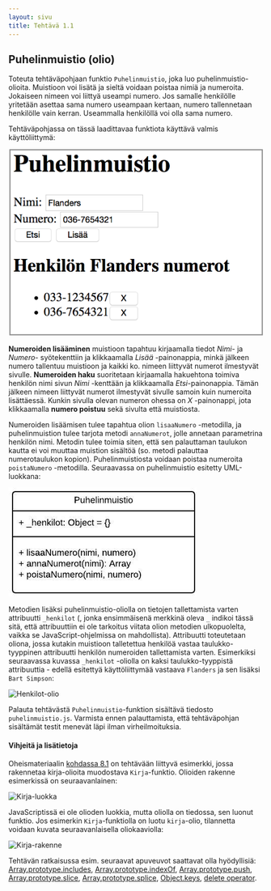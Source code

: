 ```yaml
---
layout: sivu
title: Tehtävä 1.1
---
```


## Puhelinmuistio (olio)

Toteuta tehtäväpohjaan funktio `Puhelinmuistio`, joka luo puhelinmuistio-olioita. Muistioon voi lisätä ja sieltä voidaan poistaa nimiä ja numeroita. Jokaiseen nimeen voi liittyä useampi numero. Jos samalle henkilölle yritetään asettaa sama numero useampaan kertaan, numero tallennetaan henkilölle vain kerran. Useammalla henkilöllä voi olla sama numero. 

Tehtäväpohjassa on tässä laadittavaa funktiota käyttävä valmis käyttöliittymä:

![Puhelinmuistion käyttöliittymä](img/puhelinmuistio_ui.png "Puhelinmuistion käyttöliittymä")

**Numeroiden lisääminen** muistioon tapahtuu kirjaamalla tiedot *Nimi*- ja *Numero*- syötekenttiin ja klikkaamalla *Lisää* -painonappia, minkä jälkeen numero tallentuu muistioon ja kaikki ko. nimeen liittyvät numerot ilmestyvät sivulle. **Numeroiden haku** suoritetaan kirjaamalla hakuehtona toimiva henkilön nimi sivun *Nimi* -kenttään ja klikkaamalla *Etsi*-painonappia. Tämän jälkeen nimeen liittyvät numerot ilmestyvät sivulle samoin kuin numeroita lisättäessä. Kunkin sivulla olevan numeron ohessa on *X* -painonappi, jota klikkaamalla **numero poistuu** sekä sivulta että muistiosta. 

Numeroiden lisäämisen tulee tapahtua olion `lisaaNumero` -metodilla, ja puhelinmuistion tulee tarjota metodi `annaNumerot`, jolle annetaan parametrina henkilön nimi. Metodin tulee toimia siten, että sen palauttaman taulukon kautta ei voi muuttaa muistion sisältöä (so. metodi palauttaa numerotaulukon kopion). Puhelinmuistiosta voidaan poistaa numeroita `poistaNumero` -metodilla. Seuraavassa on puhelinmuistio esitetty UML-luokkana:

![Puhelinmuistio-luokka](img/puhelinmuistio_olio.jpeg "Puhelinmuistio-luokka")

Metodien lisäksi puhelinmuistio-oliolla on tietojen tallettamista varten attribuutti `_henkilot` (, jonka ensimmäisenä merkkinä oleva `_` indikoi tässä sitä, että attribuuttiin ei ole tarkoitus viitata olion metodien ulkopuolelta, vaikka se JavaScript-ohjelmissa on mahdollista). Attribuutti toteutetaan oliona, jossa kutakin muistioon talletettua henkilöä vastaa taulukko-tyyppinen attribuutti henkilön numeroiden tallettamista varten. Esimerkiksi seuraavassa kuvassa `_henkilot` -oliolla on kaksi taulukko-tyyppistä attribuuttia - edellä esitettyä käyttöliittymää vastaava `Flanders` ja sen lisäksi `Bart Simpson`:  

![Henkilot-olio](/osa1/img/henkilot_olio.jpeg "Henkilot-olio")

Palauta tehtävästä `Puhelinmuistio`-funktion sisältävä tiedosto `puhelinmuistio.js`. Varmista ennen palauttamista, että tehtäväpohjan sisältämät testit menevät läpi ilman virheilmoituksia.

#### Vihjeitä ja lisätietoja

Oheismateriaalin [kohdassa 8.1](/weso/#8.1-Oliot) on tehtävään liittyvä esimerkki, jossa rakennetaa kirja-olioita muodostava `Kirja`-funktio. Olioiden rakenne esimerkissä on seuraavanlainen:

![Kirja-luokka](/osa1/img/kirja_olio.jpeg "Kirja-luokka")

JavaScriptissä ei ole olioden luokkia, mutta oliolla on tiedossa, sen luonut funktio. Jos esimerkin `Kirja`-funktiolla on luotu `kirja`-olio, tilannetta voidaan kuvata seuraavanlaisella oliokaaviolla:

![Kirja-rakenne](/osa1/img/kirja_rakenne.jpeg "Kirja-rakenne")

Tehtävän ratkaisussa esim. seuraavat apuveuvot saattavat olla hyödyllisiä:
[Array.prototype.includes](https://developer.mozilla.org/en-US/docs/Web/JavaScript/Reference/Global_Objects/Array/includes),
[Array.prototype.indexOf](https://developer.mozilla.org/en-US/docs/Web/JavaScript/Reference/Global_Objects/Array/indexOf),
[Array.prototype.push](https://developer.mozilla.org/en-US/docs/Web/JavaScript/Reference/Global_Objects/Array/push),
[Array.prototype.slice](https://developer.mozilla.org/en-US/docs/Web/JavaScript/Reference/Global_Objects/Array/slice),
[Array.prototype.splice](https://developer.mozilla.org/en-US/docs/Web/JavaScript/Reference/Global_Objects/Array/splice),
[Object.keys](https://developer.mozilla.org/en-US/docs/Web/JavaScript/Reference/Global_Objects/Object/keys),
[delete operator](https://developer.mozilla.org/en-US/docs/Web/JavaScript/Reference/Operators/delete).

